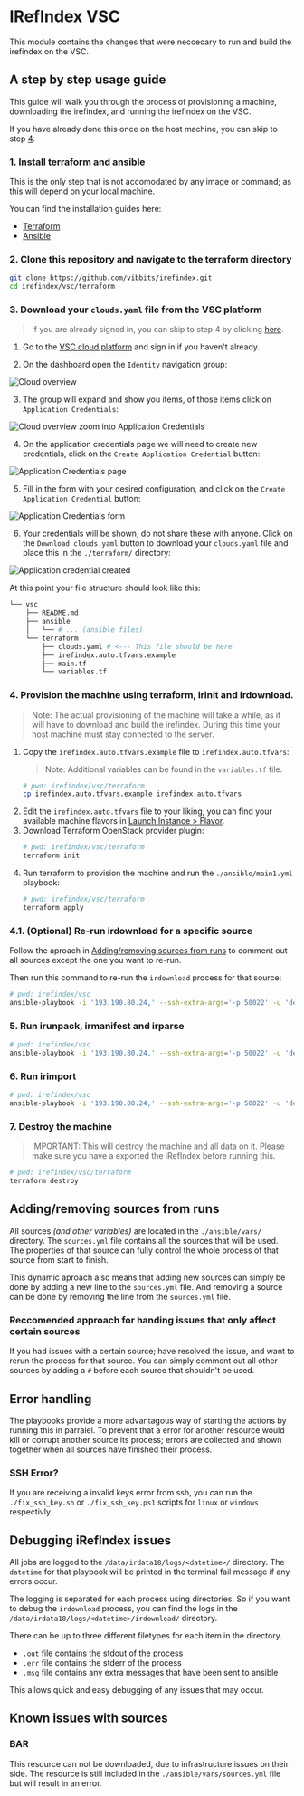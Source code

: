 # IRefIndex VSC

This module contains the changes that were neccecary to run and build the irefindex on the VSC.

## A step by step usage guide

This guide will walk you through the process of provisioning a machine, downloading the irefindex, and running the irefindex on the VSC.

If you have already done this once on the host machine, you can skip to step [4](#4-provision-the-machine-using-terraform-irinit-and-irdownload).

### 1. Install terraform and ansible

This is the only step that is not accomodated by any image or command; as this will depend on your local machine.

You can find the installation guides here:

- [Terraform](https://learn.hashicorp.com/tutorials/terraform/install-cli)
- [Ansible](https://docs.ansible.com/ansible/latest/installation_guide/intro_installation.html)

### 2. Clone this repository and navigate to the terraform directory

```bash
git clone https://github.com/vibbits/irefindex.git
cd irefindex/vsc/terraform
```

### 3. Download your `clouds.yaml` file from the VSC platform

> If you are already signed in, you can skip to step 4 by clicking [here](https://cloud.vscentrum.be/dashboard/identity/application_credentials).

1. Go to the [VSC cloud platform](https://cloud.vscentrum.be) and sign in if you haven't already.

2. On the dashboard open the `Identity` navigation group:

![Cloud overview](./.assets/cloud-overview.jpg)

3. The group will expand and show you items, of those items click on `Application Credentials`:

![Cloud overview zoom into Application Credentials](./.assets/cloud-overview-zoom-identity.jpg)

4. On the application credentials page we will need to create new credentials, click on the `Create Application Credential` button:

![Application Credentials page](./.assets/cloud-credentials.jpg)

5. Fill in the form with your desired configuration, and click on the `Create Application Credential` button:

![Application Credentials form](./.assets/cloud-create-credential.jpg)

6. Your credentials will be shown, do not share these with anyone. Click on the `Download clouds.yaml` button to download your `clouds.yaml` file and place this in the `./terraform/` directory:

![Application credential created](./.assets/cloud-credential-created.jpg)

At this point your file structure should look like this:

```bash
└── vsc
    ├── README.md
    ├── ansible
    │   └── # ... (ansible files)
    └── terraform
        ├── clouds.yaml # <--- This file should be here
        ├── irefindex.auto.tfvars.example
        ├── main.tf
        └── variables.tf
```

### 4. Provision the machine using terraform, irinit and irdownload.

> Note: The actual provisioning of the machine will take a while, as it will have to download and build the irefindex. During this time your host machine must stay connected to the server.

1. Copy the `irefindex.auto.tfvars.example` file to `irefindex.auto.tfvars`:
    > Note: Additional variables can be found in the `variables.tf` file.
    ```bash
    # pwd: irefindex/vsc/terraform
    cp irefindex.auto.tfvars.example irefindex.auto.tfvars
    ```
2. Edit the `irefindex.auto.tfvars` file to your liking, you can find your available machine flavors in [Launch Instance > Flavor](https://cloud.vscentrum.be/dashboard/project/instances).
3. Download Terraform OpenStack provider plugin:
    ```bash
    # pwd: irefindex/vsc/terraform
    terraform init
    ```
4. Run terraform to provision the machine and run the `./ansible/main1.yml` playbook:
    ```bash
    # pwd: irefindex/vsc/terraform
    terraform apply
    ```

### 4.1. (Optional) Re-run irdownload for a specific source

Follow the aproach in [Adding/removing sources from runs](#addingremoving-sources-from-runs) to comment out all sources except the one you want to re-run.

Then run this  command to re-run the `irdownload` process for that source:

```bash
# pwd: irefindex/vsc
ansible-playbook -i '193.190.80.24,' --ssh-extra-args='-p 50022' -u 'debian' --private-key=~/.ssh/id_ed25519 ansible/irdownload.yml
```

### 5. Run irunpack, irmanifest and irparse

```bash
# pwd: irefindex/vsc
ansible-playbook -i '193.190.80.24,' --ssh-extra-args='-p 50022' -u 'debian' --private-key=~/.ssh/id_ed25519 ansible/main2.yml
```

### 6. Run irimport

```bash
# pwd: irefindex/vsc
ansible-playbook -i '193.190.80.24,' --ssh-extra-args='-p 50022' -u 'debian' --private-key=~/.ssh/id_ed25519 ansible/main3.yml
```

### 7. Destroy the machine

> IMPORTANT: This will destroy the machine and all data on it. Please make sure you have a exported the iRefIndex before running this.

```bash
# pwd: irefindex/vsc/terraform
terraform destroy
```

## Adding/removing sources from runs

All sources *(and other variables)* are located in the `./ansible/vars/` directory. The `sources.yml` file contains all the sources that will be used. The properties of that source can fully control the whole process of that source from start to finish.

This dynamic aproach also means that adding new sources can simply be done by adding a new line to the `sources.yml` file. And removing a source can be done by removing the line from the `sources.yml` file.

### Reccomended approach for handing issues that only affect certain sources

If you had issues with a certain source; have resolved the issue, and want to rerun the process for that source. You can simply comment out all other sources by adding a `#` before each source that shouldn't be used.

## Error handling

The playbooks provide a more advantagous way of starting the actions by running this in parralel. To prevent that a error for another resource would kill or corrupt another source its process; errors are collected and shown together when all sources have finished their process.

### SSH Error?

If you are receiving a invalid keys error from ssh, you can run the `./fix_ssh_key.sh` or `./fix_ssh_key.ps1` scripts for `linux` or `windows` respectivly.

## Debugging iRefIndex issues

All jobs are logged to the `/data/irdata18/logs/<datetime>/` directory. The `datetime` for that playbook will be printed in the terminal fail message if any errors occur.

The logging is separated for each process using directories. So if you want to debug the `irdownload` process, you can find the logs in the `/data/irdata18/logs/<datetime>/irdownload/` directory.

There can be up to three different filetypes for each item in the directory.

- `.out` file contains the stdout of the process
- `.err` file contains the stderr of the process
- `.msg` file contains any extra messages that have been sent to ansible

This allows quick and easy debugging of any issues that may occur.

## Known issues with sources

### BAR

This resource can not be downloaded, due to infrastructure issues on their side. The resource is still included in the `./ansible/vars/sources.yml` file but will result in an error.

